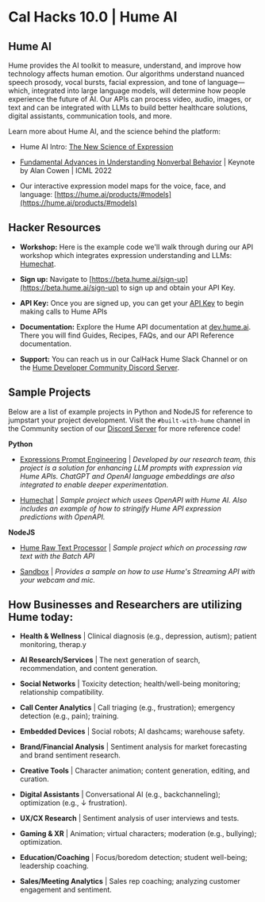 # Cal Hacks 10.0 | Hume AI

## Hume AI

Hume provides the AI toolkit to measure, understand, and improve how technology affects human emotion. Our algorithms understand nuanced speech prosody, vocal bursts, facial expression, and tone of language—which, integrated into large language models, will determine how people experience the future of AI. Our APIs can process video, audio, images, or text and can be integrated with LLMs to build better healthcare solutions, digital assistants, communication tools, and more.

Learn more about Hume AI, and the science behind the platform:

- Hume AI Intro: [The New Science of Expression](https://hume.ai/video/)

- [Fundamental Advances in Understanding Nonverbal Behavior](https://youtu.be/4-EEhdqETJY) | Keynote by Alan Cowen | ICML 2022

- Our interactive expression model maps for the voice, face, and language: [https://hume.ai/products/#models](https://hume.ai/products/#models)

## Hacker Resources

- **Workshop:** Here is the example code we'll walk through during our API workshop which integrates expression understanding and LLMs: [Humechat](https://github.com/HumeAI/CalHacks/tree/main/humechat).

- **Sign up:** Navigate to [https://beta.hume.ai/sign-up](https://beta.hume.ai/sign-up) to sign up and obtain your API Key.

- **API Key:** Once you are signed up, you can get your [API Key](https://dev.hume.ai/docs/quick-start) to begin making calls to Hume APIs

- **Documentation:** Explore the Hume API documentation at [dev.hume.ai](https://dev.hume.ai). There you will find Guides, Recipes, FAQs, and our API Reference documentation.

- **Support:** You can reach us in our CalHack Hume Slack Channel or on the [Hume Developer Community Discord Server](https://discord.com/invite/WPRSugvAm6).

## Sample Projects

Below are a list of example projects in Python and NodeJS for reference to jumpstart your project development. Visit the `#built-with-hume` channel in the Community section of our [Discord Server](https://discord.com/invite/WPRSugvAm6) for more reference code!

**Python**

- [Expressions Prompt Engineering](https://github.com/HumeAI/expressive-prompt-engineering/tree/main) | _Developed by our research team, this project is a solution for enhancing LLM prompts with expression via Hume APIs. ChatGPT and OpenAI language embeddings are also integrated to enable deeper experimentation._

- [Humechat](https://github.com/HumeAI/CalHacks/tree/main/humechat) | _Sample project which usees OpenAPI with Hume AI. Also includes an example of how to stringify Hume API expression predictions with OpenAPI._

**NodeJS**

- [Hume Raw Text Processor](https://github.com/HumeAI/CalHacks/tree/main/hume-raw-text-processor) | _Sample project which on processing raw text with the Batch API_

- [Sandbox](https://github.com/HumeAI/CalHacks/tree/main/sandbox) | _Provides a sample on how to use Hume's Streaming API with your webcam and mic._

## How Businesses and Researchers are utilizing Hume today:

- **Health & Wellness** | Clinical diagnosis (e.g., depression, autism); patient monitoring, therap.y

- **AI Research/Services** | The next generation of search, recommendation, and content generation.

- **Social Networks** | Toxicity detection; health/well-being monitoring; relationship compatibility.

- **Call Center Analytics** | Call triaging (e.g., frustration); emergency detection (e.g., pain); training.

- **Embedded Devices** | Social robots; AI dashcams; warehouse safety.

- **Brand/Financial Analysis** | Sentiment analysis for market forecasting and brand sentiment research.

- **Creative Tools** | Character animation; content generation, editing, and curation.

- **Digital Assistants** | Conversational AI (e.g., backchanneling); optimization (e.g., ↓ frustration).

- **UX/CX Research** | Sentiment analysis of user interviews and tests.

- **Gaming & XR** | Animation; virtual characters; moderation (e.g., bullying); optimization.

- **Education/Coaching** | Focus/boredom detection; student well-being; leadership coaching.

- **Sales/Meeting Analytics** | Sales rep coaching; analyzing customer engagement and sentiment.
